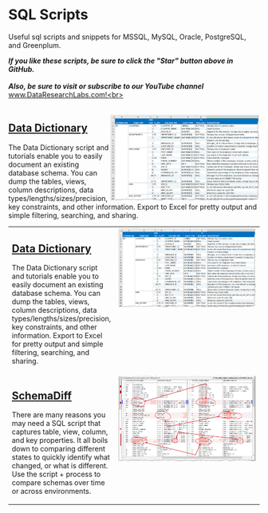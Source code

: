 # SQL Scripts
Useful sql scripts and snippets for MSSQL, MySQL, Oracle, PostgreSQL, and Greenplum.

***If you like these scripts, be sure to click the "Star" button above in GitHub.*** <br>
<br>
***Also, be sure to visit or subscribe to our YouTube channel*** www.DataResearchLabs.com!<br>
<br>
<br>



<img align="right" src="https://github.com/DataResearchLabs/sql_scripts/blob/main/img/02_data_dictionary_in_xl.png" width="300px">


## [Data Dictionary](https://github.com/DataResearchLabs/sql_scripts/blob/main/data_dictionary_scripts.md)
The Data Dictionary script and tutorials enable you to easily document an existing database schema.  You can dump the tables, views, column descriptions, data types/lengths/sizes/precision, key constraints, and other information.  Export to Excel for pretty output and simple filtering, searching, and sharing. <br>




<table>


<tr>
<td>


## [Data Dictionary](https://github.com/DataResearchLabs/sql_scripts/blob/main/data_dictionary_scripts.md)
The Data Dictionary script and tutorials enable you to easily document an existing database schema.  You can dump the tables, views, column descriptions, data types/lengths/sizes/precision, key constraints, and other information.  Export to Excel for pretty output and simple filtering, searching, and sharing. <br>
</td>
<td align="center" valign="top" width="310px">
<img align="enter" src="https://github.com/DataResearchLabs/sql_scripts/blob/main/img/02_data_dictionary_in_xl.png" width="300px">
</td>
</tr>


<tr>
<td>


## [SchemaDiff](https://github.com/DataResearchLabs/sql_scripts/blob/main/schemadiff_scripts.md)
There are many reasons you may need a SQL script that captures table, view, column, and key properties.  It all boils down to comparing different states to quickly identify what changed, or what is different. Use the script + process to compare schemas over time or across environments.<br>
</td>
<td align="center" valign="top" width="310px">
<img align="enter" src="https://github.com/DataResearchLabs/sql_scripts/blob/main/img/01_schemadiff_side_by_side.png" width="300px">
</td>
</tr>


</table>


